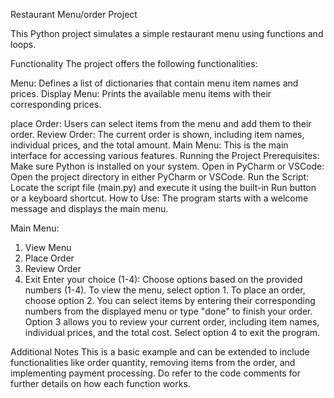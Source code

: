 Restaurant Menu/order Project


This Python project simulates a simple restaurant menu using functions and loops.


Functionality
The project offers the following functionalities:

Menu: Defines a list of dictionaries that contain menu item names and prices.
Display Menu: Prints the available menu items with their corresponding prices.

place Order: Users can select items from the menu and add them to their order.
Review Order: The current order is shown, including item names, individual prices, and the total amount. Main Menu: 
This is the main interface for accessing various features. Running the Project Prerequisites: Make sure Python is installed on your system. 
Open in PyCharm or VSCode: Open the project directory in either PyCharm or VSCode. 
Run the Script: Locate the script file (main.py) and execute it using the built-in Run button or a keyboard shortcut. 
How to Use: The program starts with a welcome message and displays the main menu.


Main Menu:
1. View Menu
2. Place Order
3. Review Order
4. Exit
Enter your choice (1-4): 
Choose options based on the provided numbers (1-4).
To view the menu, select option 1.
To place an order, choose option 2. You can select items by entering their corresponding numbers from the displayed menu or type "done" to finish your order.
Option 3 allows you to review your current order, including item names, individual prices, and the total cost.
Select option 4 to exit the program.


Additional Notes
This is a basic example and can be extended to include functionalities like order quantity, removing items from the order, and implementing payment processing.
Do refer to the code comments for further details on how each function works.
